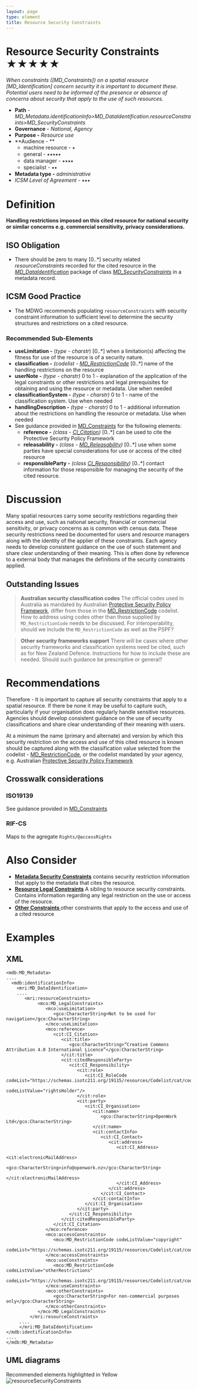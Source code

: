 ```yaml
---
layout: page
type: element
title: Resource Security Constraints
---
```

# Resource Security Constraints ★★★★★
*When constraints ([MD_Constraints]) on a spatial resource [MD_Identification]  concern security it is important to document these. Potential users need to be informed of the presence or absence of concerns about security that apply to the use of such resources.*

- **Path** - *MD_Metadata.identificationInfo>MD_DataIdentification.resourceConstraints>MD_SecurityConstraints*
- **Governance** - *National, Agency*
- **Purpose -** *Resource use* 
- **Audience - ** 
  - machine resource - ⭑ 
  - general - ⭑⭑⭑⭑⭑
  - data manager - ⭑⭑⭑⭑
  - specialist - ⭑⭑
- **Metadata type -** *administrative*
- *ICSM Level of Agreement* - ⭑⭑⭑

# Definition 
**Handling restrictions imposed on this cited resource for national security or similar concerns e.g. commercial sensitivity, privacy considerations.**

## ISO Obligation
- There should be zero to many [0..\*] security related *resourceConstraints* recorded for the cited resource in the  *[MD_DataIdentification](https://www.loomio.org/d/oqKd8GHM/class-md_dataidentification)* package of class *[MD_SecurityConstraints](https://www.loomio.org/d/1jaxGSgR/class-md_securityconstraints)* in a metadata record.

## ICSM Good Practice
- The MDWG recommends populating  `resourceConstraints`  with security constraint information to sufficient level to determine the security structures and  restrictions on a cited resource.

### Recommended Sub-Elements 
- **useLimitation -** (*type - charstr*) [0..\*] when a limitation(s) affecting the fitness for use of the resource is of a security nature. 
- **classification -** *(codelist - [MD_RestrictionCode](https://www.loomio.org/d/1jaxGSgR/class-md_securityconstraints#undefinedmd_restrictioncode)* [0..\*] name of the handling restrictions on the resource
- **userNote -** *(type - charstr)*  0 to 1 - explanation of the application of the legal constraints or other restrictions and legal prerequisites for obtaining and using the resource or metadata. Use when needed
- **classificationSystem -** *(type - charstr)*  0 to 1 - name of the classification system. Use when needed
- **handlingDescription -** *(type - charstr)*  0 to 1 - additional information about the restrictions on handling the resource or metadata. Use when needed
- See guidance provided in [MD_Constraints](https://www.loomio.org/d/TqdZp04C/class-md_constraints) for the following elements:
  - **reference -** *(class - [CI_Citation](https://www.loomio.org/d/Iei80UQH/class-ci_citation))* [0..\*] can be used to cite the Protective Security Policy Framework
  - **releasability -** *(class - [MD_Releasability](http://wiki.esipfed.org/index.php/MD_Releasability))* [0..\*] use when some parties have special considerations for use or access of the cited resource
  - **responsibleParty -** *(class [CI_Responsibility](https://www.loomio.org/d/r5blTcY0/class-ci_responsibility))* [0..\*] contact information for those responsible for managing the security of the cited resource.

# Discussion  
Many spatial resources carry some security restrictions regarding their access and use, such as national security, financial or commercial sensitivity, or privacy concerns as is common with census data. These security restrictions  need be documented for users and resource managers along with the identity of the applier of these constraints.  Each agency needs to develop consistent guidance on the use of such statement and share clear understanding of their meaning.  This is often done by reference to a external body that manages the definitions of the security constraints applied.

## Outstanding Issues

> **Australian security classification codes**
The official codes used in Australia as mandated by Australian [Protective Security Policy Framework](https://www.protectivesecurity.gov.au/Pages/default.aspx), differ from those in the [MD_RestrictionCode](https://www.loomio.org/d/1jaxGSgR/class-md_securityconstraints#undefinedmd_restrictioncode) codelist. How to address using codes other than those supplied by `MD_RestrictionCode` needs to be discussed. For interoperability, should we include the `MD_RestrictionCode` as well as the PSPF?

> **Other security frameworks support**
There will be cases where other security frameworks and classification systems need be cited, such as for New Zealand Defence. Instructions for how to include these are needed. Should such guidance be prescriptive or general?

# Recommendations 
Therefore - It is important to capture all security constraints that apply to a spatial resource. If there be none it may be useful to capture such, particularly if your organisation does regularly handle sensitive resources. Agencies should develop consistent guidance on the use of security classifications and share clear understanding of their meaning with users. 

At a minimum the name (primary and alternate) and version by which this security restriction on the access and use of this cited resource is known should be captured along with the classification value selected from the codelist - [MD_RestrictionCode](https://www.loomio.org/d/1jaxGSgR/class-md_securityconstraints#undefinedmd_restrictioncode), or the codelist mandated by your agency, e.g. Australian [Protective Security Policy Framework](https://www.protectivesecurity.gov.au/Pages/default.aspx)

## Crosswalk considerations 

### ISO19139
See guidance provided in [MD_Constraints](https://www.loomio.org/d/TqdZp04C/class-md_constraints)

### RIF-CS
Maps to the agregate `Rights/@accessRights`

# Also Consider
- **[Metadata Security Constraints](https://www.loomio.org/d/gxbVXJdF/md_identification-resourcesecurityconstraints-definition)** contains security restriction information that apply to the metadata that cites the resource.
- **[Resource Legal Constraints](https://www.loomio.org/d/kA6QOfgR/md_identification-resourcelegalconstraints)**  A sibling to resource security constraints. Contains information regarding any legal restriction on the use or access of the resource.
- **[Other Constraints ](https://www.loomio.org/d/TqdZp04C/class-md_constraints)**  other constraints that apply to the access and use of a cited resource

# Examples

## XML 

```
<mdb:MD_Metadata>
....
  <mdb:identificationInfo>
    <mri:MD_DataIdentification>
    ....
       <mri:resourceConstraints>
            <mco:MD_LegalConstraints>
               <mco:useLimitation>
                  <gco:CharacterString>Not to be used for navigation</gco:CharacterString>
               </mco:useLimitation>
               <mco:reference>
                  <cit:CI_Citation>
                     <cit:title>
                        <gco:CharacterString>“Creative Commons Attribution 4.0 International Licence”</gco:CharacterString>
                     </cit:title>
                     <cit:citedResponsibleParty>
                        <cit:CI_Responsibility>
                           <cit:role>
                              <cit:CI_RoleCode codeList="https://schemas.isotc211.org/19115/resources/Codelist/cat/codelists.xml#CI_RoleCode"
                                               codeListValue="rightsHolder"/>
                           </cit:role>
                           <cit:party>
                              <cit:CI_Organisation>
                                 <cit:name>
                                    <gco:CharacterString>OpenWork Ltd</gco:CharacterString>
                                 </cit:name>
                                 <cit:contactInfo>
                                    <cit:CI_Contact>
                                       <cit:address>
                                          <cit:CI_Address>
                                             <cit:electronicMailAddress>
                                                <gco:CharacterString>info@openwork.nz</gco:CharacterString>
                                             </cit:electronicMailAddress>
                                          </cit:CI_Address>
                                       </cit:address>
                                    </cit:CI_Contact>
                                 </cit:contactInfo>
                              </cit:CI_Organisation>
                           </cit:party>
                        </cit:CI_Responsibility>
                     </cit:citedResponsibleParty>
                  </cit:CI_Citation>
               </mco:reference>
               <mco:accessConstraints>
                  <mco:MD_RestrictionCode codeListValue="copyright"
                                          codeList="https://schemas.isotc211.org/19115/resources/Codelist/cat/codelists.xml#MD_RestrictionCode"/>
               </mco:accessConstraints>
               <mco:useConstraints>
                  <mco:MD_RestrictionCode codeListValue="otherRestrictions"
                                          codeList="https://schemas.isotc211.org/19115/resources/Codelist/cat/codelists.xml#MD_RestrictionCode"/>
               </mco:useConstraints>
               <mco:otherConstraints>
                  <gco:CharacterString>For non-commercial purposes only</gco:CharacterString>
               </mco:otherConstraints>
            </mco:MD_LegalConstraints>
         </mri:resourceConstraints>
     ....
     </mri:MD_DataIdentification>
</mdb:identificationInfo>
....
</mdb:MD_Metadata>
```

## UML diagrams

Recommended elements highlighted in Yellow
![resourceSecurityConstraints](https://loomio-uploads.s3.amazonaws.com/documents/files/000/203/433/original/1561600835845)
